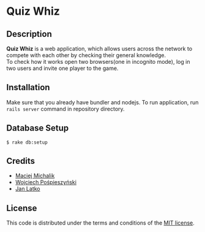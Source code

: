# Quiz Whiz
## Description
**Quiz Whiz** is a web application, which allows users across the network to compete with each other by checking their general knowledge.
<br />
To check how it works open two browsers(one in incognito mode), log in two users and invite one player to the game.
## Installation
Make sure that you already have bundler and nodejs.
To run application, run `rails server` command in repository directory.
## Database Setup
```
$ rake db:setup
```
## Credits
* [Maciej Michalik](https://github.com/maciek1995)
* [Wojciech Pośpieszyński](https://github.com/pospieszynski)
* [Jan Latko](https://github.com/jlatko)

## License
This code is distributed under the terms and conditions of the [MIT license](https://github.com/maciek1995/quiz-whiz/blob/master/LICENSE).

